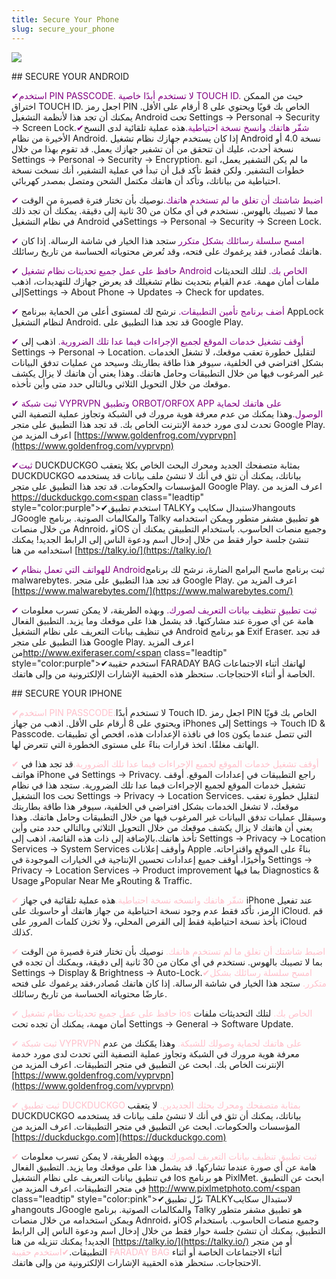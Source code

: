 ```yaml
---
title: Secure Your Phone
slug: secure_your_phone
---
```


![](/images/coverchap_3.jpg)


<div class="SECPHONE_H2" markdown="1">## SECURE YOUR ANDROID</div>




<span class="leadtip" style="color:purple">✔استخدم PIN PASSCODE. لا تستخدم أبدًا خاصية TOUCH ID.</span> حيث من الممكن اختراق TOUCH ID. اجعل رمز PIN الخاص بك قويًا ويحتوي على 8 أرقام على الأقل. يمكنك أن تجد هذا لأنظمة التشغيل Android تحت Settings → Personal → Security → Screen Lock.<span class="leadtip" style="color:purple">✔شفّر هاتفك وانسخ نسخة احتياطية.</span>هذه عملية تلقائية لدى النسخ الأخيرة من نظام Android. إذا كان يستخدم جهازك نظام تشغيل Android نسخة 4.0 أو نسخة أحدث، عليك أن تتحقق من أن تشفير جهازك يعمل. قد تقوم بهذا من خلال Settings → Personal → Security → Encryption. ما لم يكن التشفير يعمل، اتبع خطوات التشفير. ولكن فقط تأكد قبل أن تبدأ في عملية التشفير، أنك نسخت نسخة احتياطية من بياناتك، وتأكد أن هاتفك مكتمل الشحن ومتصل بمصدر كهربائي. 

<span class="leadtip" style="color:purple">✔ اضبط شاشتك أن تغلق ما لم تستخدم هاتفك.</span>نوصيك بأن تختار فترة قصيرة من الوقت مما لا تصيبك بالهوس. نستخدم في أي مكان من 30 ثانية إلى دقيقة. يمكنك أن تجد ذلك في نظام التشغيل Android فيSettings → Personal → Security → Screen Lock.

<span class="leadtip" style="color:purple">✔ امسح سلسلة رسائلك بشكل متكرر</span> ستجد هذا الخيار في شاشة الرسالة. إذا كان هاتفك مُصادر، فقد يرغموك على فتحه، وقد تُعرض محتوياته الحساسة من تاريخ رسائلك.




<span class="leadtip" style="color:purple">✔ حافظ على عمل جميع تحديثات نظام تشغيل Android الخاص بك.</span> لتلك التحديثات ملفات أمان مهمة. عدم القيام بتحديث نظام تشغيلك قد يعرض جهازك للتهديدات، اذهب إلىSettings → About Phone → Updates → Check for updates. 

<span class="leadtip" style="color:purple">✔ أضف برنامج تأمين التطبيقات.</span> نرشح لك لمستوى أعلى من الحماية ببرنامج AppLock لنظام التشغيل Android. قد تجد هذا التطبيق على Google Play.

<span class="leadtip" style="color:purple">✔ أوقف تشغيل خدمات الموقع لجميع الإجراءات فيما عدا تلك الضرورية.</span> اذهب إلى Settings → Personal → Location. لتقليل خطورة تعقب موقعك، لا تشغل الخدمات بشكل افتراضي في الخلفية، سيوفر هذا طاقة بطاريتك وسيحد من عمليات تدفق البيانات غير المرغوب فيها من خلال التطبيقات وحامل هاتفك. وهذا يعني أن هاتفك لا يزال يكشف موقعك من خلال التحويل الثلاثي وبالتالي حدد متى وأين تأخذه.

<span class="leadtip" style="color:purple">✔ ثبت شبكة VYPRVPN وتطبيق ORBOT/ORFOX APP على هاتفك لحماية الوصول.</span>وهذا يمكنك من عدم معرفة هوية مرورك في الشبكة وتجاوز عملية التصفية التي تحدث لدى مورد خدمة الإنترنت الخاص بك. قد تجد هذا التطبيق على متجر Google Play. اعرف المزيد من [https://www.goldenfrog.com/vyprvpn](https://www.goldenfrog.com/vyprvpn)


<span class="leadtip" style="color:purple">✔ثبت</span> DUCKDUCKGO بمثابة متصفحك الجديد ومحرك البحث الخاص بكلا يتعقب DUCKDUCKGO بياناتك، يمكنك أن تثق في أنك لا تنشئ ملف بيانات قد يستخدمه المؤسسات والحكومات. قد تجد هذا التطبيق على متجر Google Play. اعرف المزيد من [https://duckduckgo.com<span](https://duckduckgo.com<span) class="leadtip" style="color:purple">✔استخدم تطبيق TALKY</span>لاستبدال سكايب وhangouts لـGoogle والمكالمات الصوتية. برنامج Talky هو تطبيق مشفر متطور ويمكن استخدامه من خلال منصات Adnroid، وiOS وجميع منصات الحاسوب. باستخدام التطبيقن يمكنك أن تنشئ جلسة حوار فقط من خلال إدخال اسم ودعوة الناس إلى الرابط الجديد! يمكنك استخدامه من هنا [https://talky.io/](https://talky.io/)

<span class="leadtip" style="color:purple">✔ للهواتف التي تعمل بنظام Android</span>ثبت برنامج ماسح البرامج الضارة، نرشح لك برنامج malwarebytes. قد تجد هذا التطبيق على متجر Google Play. اعرف المزيد من [https://www.malwarebytes.com/](https://www.malwarebytes.com/)

<span class="leadtip" style="color:purple">✔ ثبت تطبيق تنظيف بيانات التعريف لصورك.</span> وبهذه الطريقة، لا يمكن تسرب معلومات هامة عن أي صورة عند مشاركتها. قد يشمل هذا على موقعك وما يزيد. التطبيق الفعال في تنظيف بيانات التعريف على نظام التشغيل Android هو برنامج Exif Eraser. قد تجد هذا التطبيق على متجر Google Play. اعرف المزيد من[http://www.exiferaser.com/<span](http://www.exiferaser.com/<span) class="leadtip" style="color:purple">✔استخدم حقيبة FARADAY BAG لهاتفك</span> أثناء الاجتماعات الخاصة أو أثناء الاحتجاجات. ستحظر هذه الحقيبة الإشارات الإلكترونية من وإلى هاتفك.

<div class="SECPHONE_H2" markdown="1">## SECURE YOUR IPHONE</div>




<span class="leadtip" style="color:pink">✔استخدم PIN PASSCODE.</span>لا تستخدم أبدًا Touch ID. اجعل رمز PIN الخاص بك قويًا ويحتوي على 8 أرقام على الأقل. اذهب من جهاز iPhones إلى Settings → Touch ID &amp; Passcode. في نافذة الإعدادات هذه، افحص أي تطبيقات Ios التي تتصل عندما يكون الهاتف مغلقًا. اتخذ قرارات بناءً على مستوى الخطورة التي تتعرض لها.

<span class="leadtip" style="color:pink">✔ أوقف تشغيل خدمات الموقع لجميع الإجراءات فيما عدا تلك الضرورية.</span>قد تجد هذا في هواتف iPhone في Settings → Privacy. راجع التطبيقات في إعدادات الموقع. أوقف تشغيل خدمات الموقع لجميع الإجراءات فيما عدا تلك الضرورية. ستجد هذا في نظام التشغيل Ios تحت Settings → Privacy → Location Services. لتقليل خطورة تعقب موقعك، لا تشغل الخدمات بشكل افتراضي في الخلفية، سيوفر هذا طاقة بطاريتك وسيقلل عمليات تدفق البيانات غير المرغوب فيها من خلال التطبيقات وحامل هاتفك. وهذا يعني أن هاتفك لا يزال يكشف موقعك من خلال التحويل الثلاثي وبالتالي حدد متى وأين تأخذ هاتفك.بالإضافة إلى ذات هذه القائمة، اذهب إلى Settings → Privacy → Location Services → System Services وأوقف إعلانات Apple بناءً على الموقع واقتراحاته. وأخيرًا، أوقف جميع إعدادات تحسين الإنتاجية في الخيارات الموجودة في Settings → Privacy → Location Services → Product improvement بما فيها Diagnostics &amp; Usage وPopular Near Me وRouting &amp; Traffic.




<span class="leadtip" style="color:pink">✔ شفّر هاتفك وانسخه نسخة احتياطية.</span>هذه عملية تلقائية في جهاز iPhone عند تفعيل الرمز، تأكد فقط عدم وجود نسخة احتياطية من جهاز هاتفك أو حاسوبك على iCloud. قم بأخذ نسخة احتياطية فقط إلى القرص المحلي، ولا تخزن كلمات المرور على iCloud كذلك.

<span class="leadtip" style="color:pink">✔ اضبط شاشتك أن تغلق ما لم تستخدم هاتفك.</span> نوصيك بأن تختار فترة قصيرة من الوقت بما لا تصيبك بالهوس. نستخدم في أي مكان من 30 ثانية إلى دقيقة، ويمكنك أن تجده في Settings → Display &amp; Brightness → Auto-Lock.<span class="leadtip" style="color:pink">✔امسح سلسلة رسائلك بشكل متكرر.</span> ستجد هذا الخيار في شاشة الرسالة. إذا كان هاتفك مُصادر،فقد يرغموك على فتحه عارضًا محتوياته الحساسة من تاريخ رسائلك.

<span class="leadtip" style="color:pink">✔ حافظ على عمل جميع تحديثات نظام تشغيل ios الخاص بك.</span> لتلك التحديثات ملفات أمان مهمة، يمكنك أن تجده تحت Settings → General → Software Update.

<span class="leadtip" style="color:pink">✔ ثبت شبكة VYPRVPN على هاتفك لحماية وصولك للشبكة.</span> وهذا يمّكنك من عدم معرفة هوية مرورك في الشبكة وتجاوز عملية التصفية التي تحدث لدى مورد خدمة الإنترنت الخاص بك. ابحث عن التطبيق في متجر التطبيقات. اعرف المزيد من [https://www.goldenfrog.com/vyprvpn](https://www.goldenfrog.com/vyprvpn)




<span class="leadtip" style="color:pink">✔ ثبت تطبيق DUCKDUCKGO بمثابة متصفحك ومحرك بحثك الجديدين.</span> لا يتعقب DUCKDUCKGO بياناتك، يمكنك أن تثق في أنك لا تنشئ ملف بيانات قد يستخدمه المؤسسات والحكومات. ابحث عن التطبيق في متجر التطبيقات. اعرف المزيد من [https://duckduckgo.com](https://duckduckgo.com)

<span class="leadtip" style="color:pink">✔ ثبت تطبيق تنظيف بيانات التعريف لصورك.</span> وبهذه الطريقة، لا يمكن تسرب معلومات هامة عن أي صورة عندما تشاركها. قد يشمل هذا على موقعك وما يزيد. التطبيق الفعال في تنطيق بيانات التعريف على نظام التشغيل Ios هو برنامج PixlMet. ابحث عن التطبيق في متجر التطبيقات. اعرف المزيد من [http://www.pixlmetphoto.com/<span](http://www.pixlmetphoto.com/<span) class="leadtip" style="color:pink">✔نزّل تطبيق TALKY</span>لاستبدال سكايب وhangouts لـGoogle والمكالمات الصوتية. برنامج Talky هو تطبيق مشفر متطور ويمكن استخدامه من خلال منصات Adnroid، وiOS وجميع منصات الحاسوب. باستخدام التطبيق، يمكنك أن تنشئ جلسة حوار فقط من خلال إدخال اسم ودعوة الناس إلى الرابط الجديد! يمكنك تنزيله من هنا  [https://talky.io/](https://talky.io/)  أو من متجر التطبيقات.<span class="leadtip" style="color:pink">✔استخدم حقيبة FARADAY BAG</span> أثناء الاجتماعات الخاصة أو أثناء الاحتجاجات. ستحظر هذه الحقيبة الإشارات الإلكترونية من وإلى هاتفك.